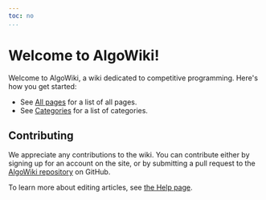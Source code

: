 ```yaml
---
toc: no
...
```


# Welcome to AlgoWiki!

Welcome to AlgoWiki, a wiki dedicated to competitive programming. Here's how
you get started:

* See [All pages](_index) for a list of all pages.
* See [Categories](_categories) for a list of categories.


## Contributing

We appreciate any contributions to the wiki. You can contribute either by
signing up for an account on the site, or by submitting a pull request to
the [AlgoWiki repository](https://github.com/SuprDewd/AlgoWiki) on GitHub.

To learn more about editing articles, see [the Help page](Help).

